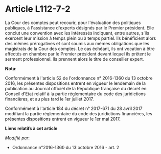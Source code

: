 # Article L112-7-2

La Cour des comptes peut recourir, pour l'évaluation des politiques publiques, à l'assistance d'experts désignés par le
Premier président. Elle conclut une convention avec les intéressés indiquant, entre autres, s'ils exercent leur mission à
temps plein ou à temps partiel. Ils bénéficient alors des mêmes prérogatives et sont soumis aux mêmes obligations que les
magistrats de la Cour des comptes. Le cas échéant, ils ont vocation à être affectés en chambre par le Premier président
devant lequel ils prêtent le serment professionnel. Ils prennent alors le titre de conseiller expert.

**Nota:**

Conformément à l'article 52 de l'ordonnance n° 2016-1360 du 13 octobre 2016, les présentes dispositions entrent en vigueur le
lendemain de la publication au Journal officiel de la République française du décret en Conseil d'Etat relatif à la partie
réglementaire du code des juridictions financières, et au plus tard le 1er juillet 2017.

Conformément à l'article 184 du décret n° 2017-671 du 28 avril 2017 modifiant la partie réglementaire du code des
juridictions financières, les présentes dispositions entrent en vigueur le 1er mai 2017.

**Liens relatifs à cet article**

_Modifié par_:

  - Ordonnance n°2016-1360 du 13 octobre 2016 - art. 2
